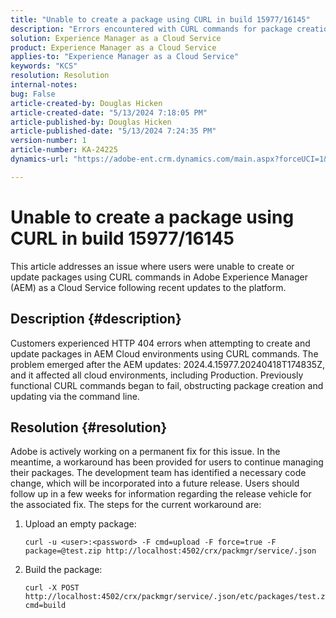 ```yaml
---
title: "Unable to create a package using CURL in build 15977/16145"
description: "Errors encountered with CURL commands for package creation and updating in AEM Cloud environments after updates."
solution: Experience Manager as a Cloud Service
product: Experience Manager as a Cloud Service
applies-to: "Experience Manager as a Cloud Service"
keywords: "KCS"
resolution: Resolution
internal-notes: 
bug: False
article-created-by: Douglas Hicken
article-created-date: "5/13/2024 7:18:05 PM"
article-published-by: Douglas Hicken
article-published-date: "5/13/2024 7:24:35 PM"
version-number: 1
article-number: KA-24225
dynamics-url: "https://adobe-ent.crm.dynamics.com/main.aspx?forceUCI=1&pagetype=entityrecord&etn=knowledgearticle&id=3d5e3c7f-5d11-ef11-9f89-000d3a345e57"

---
```

# Unable to create a package using CURL in build 15977/16145


This article addresses an issue where users were unable to create or update packages using CURL commands in Adobe Experience Manager (AEM) as a Cloud Service following recent updates to the platform.

## Description {#description}


Customers experienced HTTP 404 errors when attempting to create and update packages in AEM Cloud environments using CURL commands. The problem emerged after the AEM updates: 2024.4.15977.20240418T174835Z, and it affected all cloud environments, including Production. Previously functional CURL commands began to fail, obstructing package creation and updating via the command line.














## Resolution {#resolution}


Adobe is actively working on a permanent fix for this issue. In the meantime, a workaround has been provided for users to continue managing their packages. The development team has identified a necessary code change, which will be incorporated into a future release. Users should follow up in a few weeks for information regarding the release vehicle for the associated fix. The steps for the current workaround are:

1. Upload an empty package:


    ```
    curl -u <user>:<password> -F cmd=upload -F force=true -F package=@test.zip http://localhost:4502/crx/packmgr/service/.json
    ```
2. Build the package:


    ```
    curl -X POST http://localhost:4502/crx/packmgr/service/.json/etc/packages/test.zip?cmd=build
    ```

